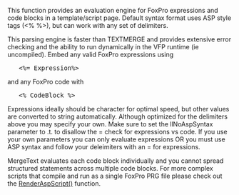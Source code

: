 ﻿This function provides an evaluation engine for FoxPro expressions and code blocks in a template/script page. Default syntax format uses ASP style tags (<% %>), but can work with any set of delimiters.

This parsing engine is faster than TEXTMERGE and provides extensive error checking and the ability to run dynamically in the VFP runtime (ie uncompiled). Embed any valid FoxPro expressions using

<pre>   <%= Expression%></pre>

and any FoxPro code with

<pre>   <% CodeBlock %></pre>

Expressions ideally should be character for optimal speed, but other values are converted to string
automatically. Although optimized for the delimiters above you may specify your own. Make sure to set the llNoAspSyntax parameter to .t. to disallow the = check for expressions vs code. If you use your own parameters you can only evaluate expressions OR you must use ASP syntax and follow your deleimiters with an = for expressions.

MergeText evaluates each code block individually and you cannot spread structured statements across multiple code blocks. For more complex scripts that compile and run as a single FoxPro PRG file please check out the [RenderAspScript()](vfps://Topic/_1VU0VSBIZ) function.